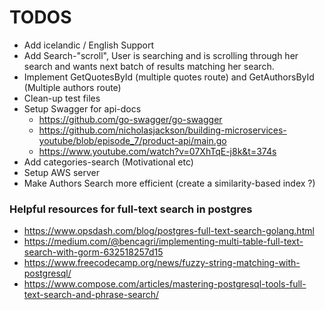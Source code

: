 # TODOS

* Add icelandic / English Support
* Add Search-"scroll", User is searching and is scrolling through her search and wants next batch of results matching her search.
* Implement GetQuotesById (multiple quotes route) and GetAuthorsById (Multiple authors route)
* Clean-up test files
* Setup Swagger for api-docs 
   * https://github.com/go-swagger/go-swagger
   * https://github.com/nicholasjackson/building-microservices-youtube/blob/episode_7/product-api/main.go
   * https://www.youtube.com/watch?v=07XhTqE-j8k&t=374s
* Add categories-search (Motivational etc)
* Setup AWS server
* Make Authors Search more efficient (create a similarity-based index ?)




### Helpful resources for full-text search in postgres

* https://www.opsdash.com/blog/postgres-full-text-search-golang.html 
* https://medium.com/@bencagri/implementing-multi-table-full-text-search-with-gorm-632518257d15
* https://www.freecodecamp.org/news/fuzzy-string-matching-with-postgresql/
* https://www.compose.com/articles/mastering-postgresql-tools-full-text-search-and-phrase-search/ 
